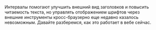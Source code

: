Интервалы помогают улучшить внешний вид заголовков и повысить читаемость текста, но управлять отображением шрифтов через внешние инструменты кросс-браузерно еще недавно казалось невозможным. Давайте разберемся, как это работает в вебе сейчас.

